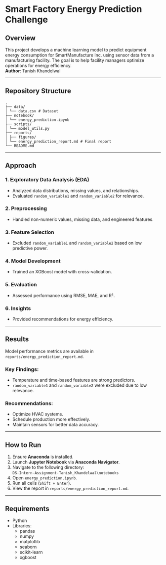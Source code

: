# Smart Factory Energy Prediction Challenge

## Overview
This project develops a machine learning model to predict equipment energy consumption for SmartManufacture Inc. using sensor data from a manufacturing facility. The goal is to help facility managers optimize operations for energy efficiency.  
**Author**: Tanish Khandelwal

---

## Repository Structure

```
.
├── data/
│ └── data.csv # Dataset
├── notebook/
│ └── energy_prediction.ipynb 
├── scripts/
│ └── model_utils.py 
├── reports/
│ ├── figures/ 
│ └── energy_prediction_report.md # Final report
└── README.md

```

---

## Approach

### 1. **Exploratory Data Analysis (EDA)**
- Analyzed data distributions, missing values, and relationships.
- Evaluated `random_variable1` and `random_variable2` for relevance.

### 2. **Preprocessing**
- Handled non-numeric values, missing data, and engineered features.

### 3. **Feature Selection**
- Excluded `random_variable1` and `random_variable2` based on low predictive power.

### 4. **Model Development**
- Trained an XGBoost model with cross-validation.

### 5. **Evaluation**
- Assessed performance using RMSE, MAE, and R².

### 6. **Insights**
- Provided recommendations for energy efficiency.

---

## Results

Model performance metrics are available in `reports/energy_prediction_report.md`.

### Key Findings:
- Temperature and time-based features are strong predictors.
- `random_variable1` and `random_variable2` were excluded due to low relevance.

### Recommendations:
- Optimize HVAC systems.
- Schedule production more effectively.
- Maintain sensors for better data accuracy.

---

## How to Run

1. Ensure **Anaconda** is installed.
2. Launch **Jupyter Notebook** via **Anaconda Navigator**.
3. Navigate to the following directory:  
   `DS-Intern-Assignment-Tanish_Khandelwal\notebooks`
4. Open `energy_prediction.ipynb`.
5. Run all cells (`Shift + Enter`).
6. View the report in `reports/energy_prediction_report.md`.

---

## Requirements

- Python
- Libraries:
  - pandas  
  - numpy  
  - matplotlib  
  - seaborn  
  - scikit-learn  
  - xgboost
